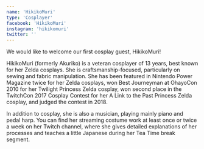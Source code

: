 ```yaml
---
name: 'HikikoMuri'
type: 'Cosplayer'
facebook: 'HikikoMuri'
instagram: 'hikikomuri'
twitter: ''
---
```

We would like to welcome our first cosplay guest, HikikoMuri!

HikikoMuri (formerly Akuriko) is a veteran cosplayer of 13 years, best known for her Zelda cosplays. She is craftsmanship-focused, particularly on sewing and fabric manipulation. She has been featured in Nintendo Power Magazine twice for her Zelda cosplays, won Best Journeyman at OhayoCon 2010 for her Twilight Princess Zelda cosplay, won second place in the TwitchCon 2017 Cosplay Contest for her A Link to the Past Princess Zelda cosplay, and judged the contest in 2018.

In addition to cosplay, she is also a musician, playing mainly piano and pedal harp. You can find her streaming costume work at least once or twice a week on her Twitch channel, where she gives detailed explanations of her processes and teaches a little Japanese during her Tea Time break segment.